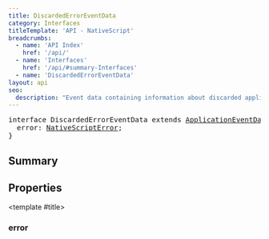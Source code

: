 ```yaml
---
title: DiscardedErrorEventData
category: Interfaces
titleTemplate: 'API - NativeScript'
breadcrumbs:
  - name: 'API Index'
    href: '/api/'
  - name: 'Interfaces'
    href: '/api/#summary-Interfaces'
  - name: 'DiscardedErrorEventData'
layout: api
seo:
  description: "Event data containing information about discarded application errors."
---
```


<!-- This page is auto generated, do not edit manually. -->
<!-- Run "yarn generate:api-docs" to regenerate -->

<script setup lang="ts">
  import { provide } from "vue";
  import API_DATA from "./DiscardedErrorEventData.data.json";
  
  provide('API_DATA', API_DATA);
</script>

<APIRefHierarchy v-once />

<pre class="not-prose [&_a]:text-blue-400 [&_a]:no-underline">interface DiscardedErrorEventData extends <a href="/api/interface/ApplicationEventData">ApplicationEventData</a> {
  error: <a href="/api/interface/NativeScriptError">NativeScriptError</a>;
}</pre>

<APIRefComment commentBase64="eyJibG9ja1RhZ3MiOltdLCJtb2RpZmllclRhZ3MiOnt9LCJzdW1tYXJ5IjpbeyJraW5kIjoidGV4dCIsInRleHQiOiJFdmVudCBkYXRhIGNvbnRhaW5pbmcgaW5mb3JtYXRpb24gYWJvdXQgZGlzY2FyZGVkIGFwcGxpY2F0aW9uIGVycm9ycy4ifV19" v-once />

## <Heading ignore>Summary</Heading>

<APIRefSummary v-once />

## Properties

<div class="">

<APIRef for="4714" v-once>

<template #title>

### error

</template>

</APIRef>

</div>
